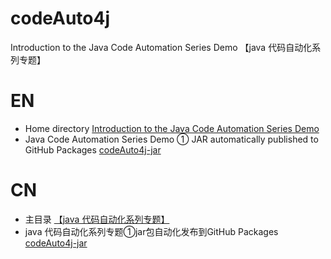 # codeAuto4j
Introduction to the Java Code Automation Series Demo 【java 代码自动化系列专题】


# EN
- Home directory  [Introduction to the Java Code Automation Series Demo](https://github.com/boxtrade/codeAuto4j)
- Java Code Automation Series Demo ① JAR automatically published to GitHub Packages  [ codeAuto4j-jar](https://github.com/boxtrade/codeAuto4j-jar)


# CN
- 主目录 [【java 代码自动化系列专题】](https://github.com/boxtrade/codeAuto4j)
- java 代码自动化系列专题①jar包自动化发布到GitHub Packages [ codeAuto4j-jar](https://github.com/boxtrade/codeAuto4j-jar)

